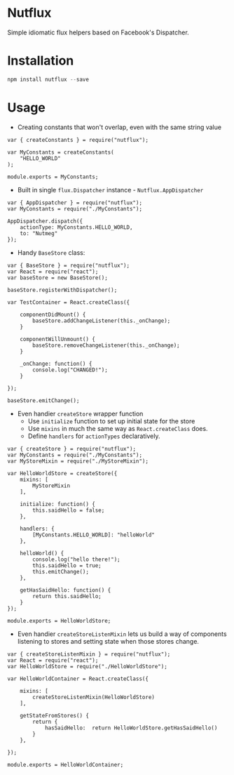 # Nutflux
Simple idiomatic flux helpers based on Facebook's Dispatcher.

# Installation

```js
npm install nutflux --save
```

# Usage

* Creating constants that won't overlap, even with the same string value

```es6
var { createConstants } = require("nutflux");

var MyConstants = createConstants(
    "HELLO_WORLD"
);

module.exports = MyConstants;
```

* Built in single `flux.Dispatcher` instance - `Nutflux.AppDispatcher`

```es6
var { AppDispatcher } = require("nutflux");
var MyConstants = require("./MyConstants");

AppDispatcher.dispatch({
    actionType: MyConstants.HELLO_WORLD,
    to: "Nutmeg"
});
```

* Handy `BaseStore` class:
```es6
var { BaseStore } = require("nutflux");
var React = require("react");
var baseStore = new BaseStore();

baseStore.registerWithDispatcher();

var TestContainer = React.createClass({

    componentDidMount() {
        baseStore.addChangeListener(this._onChange);
    }

    componentWillUnmount() {
        baseStore.removeChangeListener(this._onChange);
    }

    _onChange: function() {
        console.log("CHANGED!");
    }

});

baseStore.emitChange();
```

* Even handier `createStore` wrapper function
  * Use `initialize` function to set up initial state for the store
  * Use `mixins` in much the same way as `React.createClass` does.
  * Define `handlers` for `actionTypes` declaratively.

```es6
var { createStore } = require("nutflux");
var MyConstants = require("./MyConstants");
var MyStoreMixin = require("./MyStoreMixin");

var HelloWorldStore = createStore({
    mixins: [
        MyStoreMixin
    ],

    initialize: function() {
        this.saidHello = false;
    },

    handlers: {
        [MyConstants.HELLO_WORLD]: "helloWorld"
    },

    helloWorld() {
        console.log("hello there!");
        this.saidHello = true;
        this.emitChange();
    },

    getHasSaidHello: function() {
        return this.saidHello;
    }
});

module.exports = HelloWorldStore;
```

* Even handier `createStoreListenMixin` lets us build a way of components listening to stores and setting state when those stores change.

```es6
var { createStoreListenMixin } = require("nutflux");
var React = require("react");
var HelloWorldStore = require("./HelloWorldStore");

var HelloWorldContainer = React.createClass({

    mixins: [
        createStoreListenMixin(HelloWorldStore)
    ],

    getStateFromStores() {
        return {
            hasSaidHello:  return HelloWorldStore.getHasSaidHello()
        }
    },

});

module.exports = HelloWorldContainer;
```